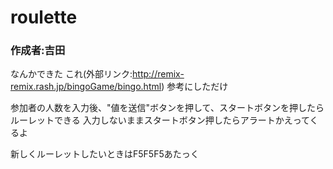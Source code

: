 # roulette 
### 作成者:吉田

なんかできた
これ(外部リンク:http://remix-remix.rash.jp/bingoGame/bingo.html) 参考にしただけ

参加者の人数を入力後、"値を送信"ボタンを押して、スタートボタンを押したらルーレットできる
入力しないままスタートボタン押したらアラートかえってくるよ

新しくルーレットしたいときはF5F5F5あたっく
